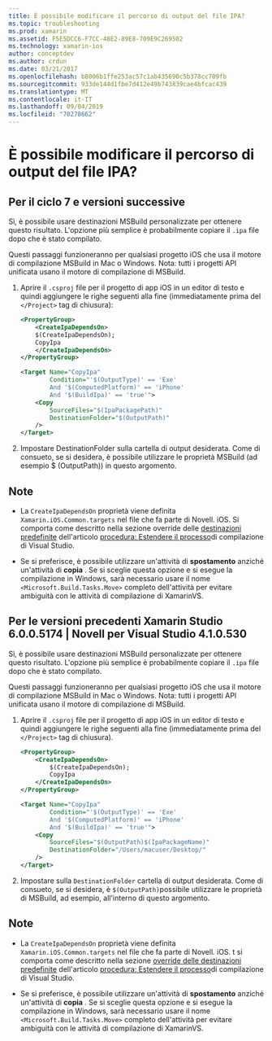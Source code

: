```yaml
---
title: È possibile modificare il percorso di output del file IPA?
ms.topic: troubleshooting
ms.prod: xamarin
ms.assetid: F5E5DCC6-F7CC-48E2-89E8-709E9C269502
ms.technology: xamarin-ios
author: conceptdev
ms.author: crdun
ms.date: 03/21/2017
ms.openlocfilehash: b8006b1ffe253ac57c1ab435690c5b378cc709fb
ms.sourcegitcommit: 933de144d1fbe7d412e49b743839cae4bfcac439
ms.translationtype: MT
ms.contentlocale: it-IT
ms.lasthandoff: 09/04/2019
ms.locfileid: "70278662"
---
```

# <a name="can-i-change-the-output-path-of-the-ipa-file"></a>È possibile modificare il percorso di output del file IPA?

## <a name="for-cycle-7-and-higher"></a>Per il ciclo 7 e versioni successive
Sì, è possibile usare destinazioni MSBuild personalizzate per ottenere questo risultato. L'opzione più semplice è probabilmente copiare il `.ipa` file dopo che è stato compilato.

Questi passaggi funzioneranno per qualsiasi progetto iOS che usa il motore di compilazione MSBuild in Mac o Windows. Nota: tutti i progetti API unificata usano il motore di compilazione di MSBuild.

1. Aprire il `.csproj` file per il progetto di app iOS in un editor di testo e quindi aggiungere le righe seguenti alla fine (immediatamente prima del `</Project>` tag di chiusura):

    ```xml
    <PropertyGroup>
        <CreateIpaDependsOn>
        $(CreateIpaDependsOn);
        CopyIpa
        </CreateIpaDependsOn>
    </PropertyGroup>
    
    <Target Name="CopyIpa"
            Condition="'$(OutputType)' == 'Exe'
            And '$(ComputedPlatform)' == 'iPhone'
            And '$(BuildIpa)' == 'true'">
        <Copy
            SourceFiles="$(IpaPackagePath)"
            DestinationFolder="$(OutputPath)"
        />
    </Target>
    ```

2. Impostare DestinationFolder sulla cartella di output desiderata. Come di consueto, se si desidera, è possibile utilizzare le proprietà MSBuild (ad esempio $ (OutputPath)) in questo argomento.

## <a name="notes"></a>Note
- La `CreateIpaDependsOn` proprietà viene definita `Xamarin.iOS.Common.targets` nel file che fa parte di Novell. iOS. Si comporta come descritto nella sezione override delle [destinazioni predefinite](https://docs.microsoft.com/visualstudio/msbuild/how-to-extend-the-visual-studio-build-process#overriding-predefined-targets) dell'articolo [procedura: Estendere il processo](https://docs.microsoft.com/visualstudio/msbuild/how-to-extend-the-visual-studio-build-process)di compilazione di Visual Studio.

- Se si preferisce, è possibile utilizzare un'attività di **spostamento** anziché un'attività di **copia** . Se si sceglie questa opzione e si esegue la compilazione in Windows, sarà necessario usare il nome `<Microsoft.Build.Tasks.Move>` completo dell'attività per evitare ambiguità con le attività di compilazione di XamarinVS.

## <a name="for-versions-before-xamarin-studio-6005174--xamarin-for-visual-studio-410530"></a>Per le versioni precedenti Xamarin Studio 6.0.0.5174 | Novell per Visual Studio 4.1.0.530

Sì, è possibile usare destinazioni MSBuild personalizzate per ottenere questo risultato. L'opzione più semplice è probabilmente copiare il `.ipa` file dopo che è stato compilato.

Questi passaggi funzioneranno per qualsiasi progetto iOS che usa il motore di compilazione MSBuild in Mac o Windows. Nota: tutti i progetti API unificata usano il motore di compilazione di MSBuild.

1. Aprire il `.csproj` file per il progetto di app iOS in un editor di testo e quindi aggiungere le righe seguenti alla fine (immediatamente prima del `</Project>` tag di chiusura).

    ```xml
    <PropertyGroup>
        <CreateIpaDependsOn>
            $(CreateIpaDependsOn);
            CopyIpa
        </CreateIpaDependsOn>
    </PropertyGroup>

    <Target Name="CopyIpa"
            Condition="'$(OutputType)' == 'Exe'
            And '$(ComputedPlatform)' == 'iPhone'
            And '$(BuildIpa)' == 'true'">
        <Copy
            SourceFiles="$(OutputPath)$(IpaPackageName)"
            DestinationFolder="/Users/macuser/Desktop/"
        />
    </Target>
    ```

2. Impostare sulla `DestinationFolder` cartella di output desiderata. Come di consueto, se si desidera, è `$(OutputPath)`possibile utilizzare le proprietà di MSBuild, ad esempio, all'interno di questo argomento.

## <a name="notes"></a>Note
- La `CreateIpaDependsOn` proprietà viene definita `Xamarin.iOS.Common.targets` nel file che fa parte di Novell. iOS. t si comporta come descritto nella sezione [override delle destinazioni predefinite](https://docs.microsoft.com/visualstudio/msbuild/how-to-extend-the-visual-studio-build-process#overriding-predefined-targets) dell'articolo [procedura: Estendere il processo](https://docs.microsoft.com/visualstudio/msbuild/how-to-extend-the-visual-studio-build-process)di compilazione di Visual Studio.

- Se si preferisce, è possibile utilizzare un'attività di **spostamento** anziché un'attività di **copia** . Se si sceglie questa opzione e si esegue la compilazione in Windows, sarà necessario usare il nome `<Microsoft.Build.Tasks.Move>` completo dell'attività per evitare ambiguità con le attività di compilazione di XamarinVS.
